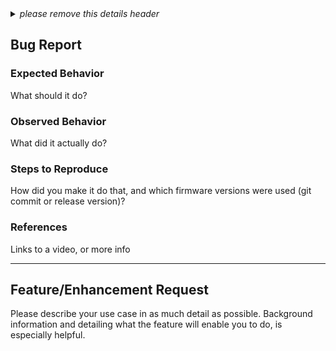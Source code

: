 <details>
  <summary><i>please remove this details header</i></summary>

```
Please choose one of the following templates **Bug Report** or **Feature/Enhancement Request** and delete the other.

Please remove this details header before submitting. Thank you for contributing!
```
</details>



## Bug Report

### Expected Behavior

What should it do?

### Observed Behavior

What did it actually do?

### Steps to Reproduce

How did you make it do that, and which firmware versions were used (git commit or release version)?

### References

Links to a video, or more info

---

## Feature/Enhancement Request

Please describe your use case in as much detail as possible. Background information and detailing what the feature will enable you to do, is especially helpful.
